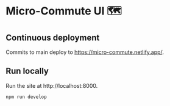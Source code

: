 # Micro-Commute UI 🗺️

## Continuous deployment
Commits to main deploy to https://micro-commute.netlify.app/.

## Run locally
Run the site at http://localhost:8000.
```shell
npm run develop
```
